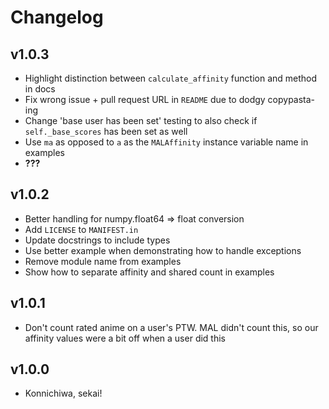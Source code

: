 # Changelog


## v1.0.3
* Highlight distinction between `calculate_affinity` function and method in docs
* Fix wrong issue + pull request URL in `README` due to dodgy copypasta-ing
* Change 'base user has been set' testing to also check if `self._base_scores`
  has been set as well
* Use `ma` as opposed to `a` as the `MALAffinity` instance variable name in examples
* **???**

## v1.0.2
* Better handling for numpy.float64 => float conversion
* Add `LICENSE` to `MANIFEST.in`
* Update docstrings to include types
* Use better example when demonstrating how to handle exceptions
* Remove module name from examples
* Show how to separate affinity and shared count in examples

## v1.0.1
* Don't count rated anime on a user's PTW. MAL didn't count this,
  so our affinity values were a bit off when a user did this
  
## v1.0.0
* Konnichiwa, sekai!
